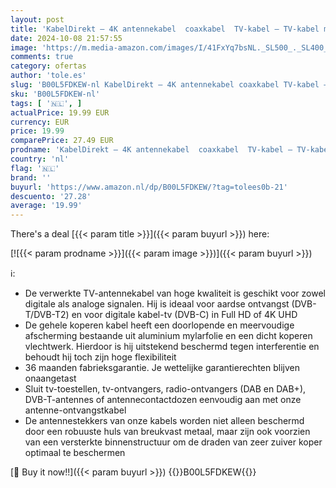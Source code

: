 ```yaml
---
layout: post
title: 'KabelDirekt – 4K antennekabel  coaxkabel  TV-kabel – TV-kabel met breukvaste metalen plug voor digitale & analoge TV – 20 m  antennestekker naar stopcontact voor DVB-C  DVB-T  DVB-S '
date: 2024-10-08 21:57:55
image: 'https://m.media-amazon.com/images/I/41FxYq7bsNL._SL500_._SL400_.jpg'
comments: true
category: ofertas
author: 'tole.es'
slug: 'B00L5FDKEW-nl KabelDirekt – 4K antennekabel coaxkabel TV-kabel – TV-...'
sku: 'B00L5FDKEW-nl'
tags: [ '🇳🇱', ]
actualPrice: 19.99 EUR
currency: EUR
price: 19.99
comparePrice: 27.49 EUR
prodname: 'KabelDirekt – 4K antennekabel  coaxkabel  TV-kabel – TV-kabel met breukvaste metalen plug voor digitale & analoge TV – 20 m  antennestekker naar stopcontact voor DVB-C  DVB-T  DVB-S '
country: 'nl'
flag: '🇳🇱'
brand: ''
buyurl: 'https://www.amazon.nl/dp/B00L5FDKEW/?tag=tolees0b-21'
descuento: '27.28'
average: '19.99'
---
```


There's a deal [{{< param title >}}]({{< param buyurl >}})  here:

[![{{< param prodname >}}]({{< param image >}})]({{< param buyurl >}})

ℹ️:

- De verwerkte TV-antennekabel van hoge kwaliteit is geschikt voor zowel digitale als analoge signalen. Hij is ideaal voor aardse ontvangst (DVB-T/DVB-T2) en voor digitale kabel-tv (DVB-C) in Full HD of 4K UHD
- De gehele koperen kabel heeft een doorlopende en meervoudige afscherming bestaande uit aluminium mylarfolie en een dicht koperen vlechtwerk. Hierdoor is hij uitstekend beschermd tegen interferentie en behoudt hij toch zijn hoge flexibiliteit
- 36 maanden fabrieksgarantie. Je wettelijke garantierechten blijven onaangetast
- Sluit tv-toestellen, tv-ontvangers, radio-ontvangers (DAB en DAB+), DVB-T-antennes of antennecontactdozen eenvoudig aan met onze antenne-ontvangstkabel
- De antennestekkers van onze kabels worden niet alleen beschermd door een robuuste huls van breukvast metaal, maar zijn ook voorzien van een versterkte binnenstructuur om de draden van zeer zuiver koper optimaal te beschermen

[🛒 Buy it now!!]({{< param buyurl >}})
{{<world>}}B00L5FDKEW{{</world>}}
